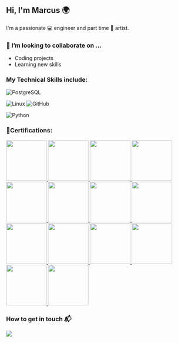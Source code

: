 ## Hi, I'm Marcus 🌍
I'm a passionate 💻 engineer and part time 🎨 artist.

### 👯 I’m looking to collaborate on ...
- Coding projects
- Learning new skills

### My Technical Skills include:
![PostgreSQL](https://img.shields.io/badge/postgres-%23316192.svg?&style=for-the-badge&logo=postgresql&logoColor=white)

![Linux](https://img.shields.io/badge/Linux-FCC624?style=for-the-badge&logo=linux&logoColor=black)
![GitHub](https://img.shields.io/badge/github%20-%23121011.svg?&style=for-the-badge&logo=github&logoColor=white)

![Python](https://img.shields.io/badge/Python-3776AB?style=for-the-badge&logo=python&logoColor=white)

### 🏅Certifications:

<a href="https://www.credly.com/earner/earned/badge/fdd42ce1-ee0b-4558-a242-55411fcab574">
    <img src="https://github.com/user-attachments/assets/610e51a4-506c-4d44-8802-388dba19f910" width="110" height="110" />
</a>

<a href="https://www.credly.com/earner/earned/badge/f9c7dc3f-f0eb-4b35-ba6f-0bec4dca8d46">
    <img src="https://github.com/user-attachments/assets/a20359c7-d8bc-48ab-abcc-a334faaae14e" width="110" height="110" />
</a>

<a href="https://www.credly.com/earner/earned/badge/0f127270-80ed-4747-8520-acbcc776ac4b">
    <img src="https://github.com/user-attachments/assets/a539e1d1-9985-49e3-b419-59491330d135" width="110" height="110" />
</a>

<a href="https://www.credly.com/earner/earned/badge/f84e4061-9318-44aa-919c-47d356d3713c">
    <img src="https://github.com/user-attachments/assets/513f0301-9cd2-4b4a-8816-0ad66c75e552" width="110" height="110" />
</a>

<a href="https://www.credly.com/earner/earned/badge/6f36afb3-df39-4aa5-a1ae-b734839cc2ed">
    <img src="https://github.com/user-attachments/assets/b8ab0f8b-79f1-40ff-9f97-781042a03655" width="110" height="110" />
</a>

<a href="https://www.credly.com/earner/earned/badge/46c8c107-6ea5-46e3-9dd6-68a1dcde6800">
    <img src="https://github.com/user-attachments/assets/633346db-6ae7-4ffc-9f99-7b880a3cca5c" width="110" height="110" />
</a>
<a href="https://www.credly.com/earner/earned/badge/9ec894fd-92a4-4234-970a-42cfe5786417">
    <img src="https://github.com/user-attachments/assets/e1525321-72bc-489b-bbb5-75d233387fef" width="110" height="110" />
</a>
<a href="https://www.credly.com/earner/earned/badge/2471eefa-4f5d-40eb-b888-0c09d3d4946e">
    <img src="https://github.com/user-attachments/assets/338c8364-4b36-4d8f-ab95-2a8511cc83b4" width="110" height="110" />
</a>

<a href="https://www.credly.com/earner/earned/badge/f7363fad-7ff1-4dbd-9959-b62e7d1b6b23">
    <img src="https://github.com/user-attachments/assets/80d6e531-117b-4812-b6f7-b381bd1b70c4" width="110" height="110" />
</a>

<a href="https://www.credly.com/earner/earned/badge/3a12b2fe-1f50-4553-b7a2-4461ee34e74b">
    <img src="https://github.com/user-attachments/assets/67908501-0b38-45c1-8abd-c3d056da5671" width="110" height="110" />
</a>
<a href="https://www.credly.com/earner/earned/badge/0fc60796-1e64-4f2b-9ed2-b36feaf3e363">
    <img src="https://github.com/user-attachments/assets/67908501-0b38-45c1-8abd-c3d056da5671" width="110" height="110" />
</a>

<a href="https://www.credly.com/earner/earned/badge/2795d3aa-10a4-4e3a-aa0c-d155d3c5ad78">
    <img src="https://github.com/user-attachments/assets/2dd551cc-061b-4d6f-8fab-8e6cc5c6e9d1" width="110" height="110" />
</a>

<a href="https://www.credly.com/earner/earned/badge/52da0bc4-c696-475a-b318-8bc2c96099d6">
    <img src="https://github.com/user-attachments/assets/92444bbc-ea59-4c32-8e01-de81068c40b8" width="110" height="110" />
</a>

<a href="https://www.credly.com/earner/earned/badge/9591abaf-dc2f-444d-9c8f-ffc6610be324">
    <img src="https://github.com/user-attachments/assets/97d988cf-987a-4370-bca6-a8fce70bfb10" width="110" height="110" />
</a>

### How to get in touch 📬




![](https://komarev.com/ghpvc/?username=MarcusMackDev&style=plastic&label=Profile+views&base=170600)














<!--
**MonsterMaCK3/MonsterMaCK3** is a ✨ _special_ ✨ repository because its `README.md` (this file) appears on your GitHub profile.



